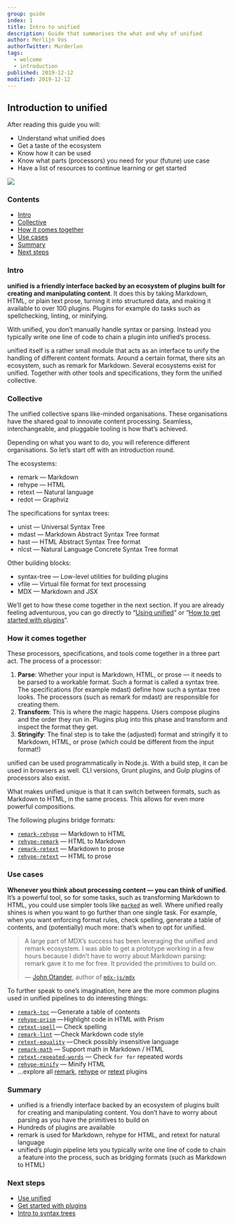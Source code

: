 ```yaml
---
group: guide
index: 1
title: Intro to unified
description: Guide that summarises the what and why of unified
author: Merlijn Vos
authorTwitter: Murderlon
tags:
  - welcome
  - introduction
published: 2019-12-12
modified: 2019-12-12
---
```


## Introduction to unified

After reading this guide you will:

*   Understand what unified does
*   Get a taste of the ecosystem
*   Know how it can be used
*   Know what parts (processors) you need for your (future) use case
*   Have a list of resources to continue learning or get started

![][unified-overview]

### Contents

*   [Intro](#intro)
*   [Collective](#collective)
*   [How it comes together](#how-it-comes-together)
*   [Use cases](#use-cases)
*   [Summary](#summary)
*   [Next steps](#next-steps)

### Intro

**unified is a friendly interface backed by an ecosystem of plugins built for
creating and manipulating content**.
It does this by taking Markdown, HTML, or plain text prose, turning it into
structured data, and making it available to over 100 plugins.
Plugins for example do tasks such as spellchecking, linting, or minifying.

With unified, you don’t manually handle syntax or parsing.
Instead you typically write one line of code to chain a plugin into unified’s
process.

unified itself is a rather small module that acts as an interface to unify the
handling of different content formats.
Around a certain format, there sits an ecosystem, such as remark for Markdown.
Several ecosystems exist for unified.
Together with other tools and specifications, they form the unified collective.

### Collective

The unified collective spans like-minded organisations.
These organisations have the shared goal to innovate content processing.
Seamless, interchangeable, and pluggable tooling is how that’s achieved.

Depending on what you want to do, you will reference different organisations.
So let’s start off with an introduction round.

The ecosystems:

*   remark — Markdown
*   rehype — HTML
*   retext — Natural language
*   redot — Graphviz

The specifications for syntax trees:

*   unist — Universal Syntax Tree
*   mdast — Markdown Abstract Syntax Tree format
*   hast — HTML Abstract Syntax Tree format
*   nlcst — Natural Language Concrete Syntax Tree format

Other building blocks:

*   syntax-tree — Low-level utilities for building plugins
*   vfile — Virtual file format for text processing
*   MDX — Markdown and JSX

We’ll get to how these come together in the next section.
If you are already feeling adventurous, you can go directly to
“[Using unified][using-unified]” or
“[How to get started with plugins][using-plugins]”.

### How it comes together

These processors, specifications, and tools come together in a three part act.
The process of a processor:

1.  **Parse**:
    Whether your input is Markdown, HTML, or prose — it needs to be parsed to a
    workable format.
    Such a format is called a syntax tree.
    The specifications (for example mdast) define how such a syntax tree looks.
    The processors (such as remark for mdast) are responsible for creating them.
2.  **Transform**:
    This is where the magic happens.
    Users compose plugins and the order they run in.
    Plugins plug into this phase and transform and inspect the format they get.
3.  **Stringify**:
    The final step is to take the (adjusted) format and stringify it to
    Markdown, HTML, or prose (which could be different from the input format!)

unified can be used programmatically in Node.js.
With a build step, it can be used in browsers as well.
CLI versions, Grunt plugins, and Gulp plugins of processors also exist.

What makes unified unique is that it can switch between formats, such as
Markdown to HTML, in the same process.
This allows for even more powerful compositions.

The following plugins bridge formats:

*   [`remark-rehype`][remark-rehype] — Markdown to HTML
*   [`rehype-remark`][rehype-remark] — HTML to Markdown
*   [`remark-retext`][remark-retext] — Markdown to prose
*   [`rehype-retext`][rehype-retext] — HTML to prose

### Use cases

**Whenever you think about processing content — you can think of unified**.
It’s a powerful tool, so for some tasks, such as transforming Markdown to HTML,
you could use simpler tools like [`marked`][marked] as well.
Where unified really shines is when you want to go further than one single task.
For example, when you want enforcing format rules, check spelling, generate a
table of contents, and (potentially) much more: that’s when to opt for unified.

> A large part of MDX’s success has been leveraging the unified and remark
> ecosystem.
> I was able to get a prototype working in a few hours because I didn’t have to
> worry about Markdown parsing: remark gave it to me for free.
> It provided the primitives to build on.
>
> — [John Otander][john], author of [`mdx-js/mdx`][mdx]

To further speak to one’s imagination, here are the more common plugins used in
unified pipelines to do interesting things:

*   [`remark-toc`][remark-toc] — Generate a table of contents
*   [`rehype-prism`][rehype-prism] — Highlight code in HTML with Prism
*   [`retext-spell`][retext-spell] — Check spelling
*   [`remark-lint`][remark-lint] — Check Markdown code style
*   [`retext-equality`][retext-equality] — Check possibly insensitive language
*   [`remark-math`][remark-math] — Support math in Markdown / HTML
*   [`retext-repeated-words`][retext-repeated-words]
    — Check `for for` repeated words
*   [`rehype-minify`][rehype-minify] — Minify HTML
*   …explore all [remark][all-remark-plugins], [rehype][all-rehype-plugins]
    or [retext][all-retext-plugins] plugins

### Summary

*   unified is a friendly interface backed by an ecosystem of plugins built for
    creating and manipulating content.
    You don’t have to worry about parsing as you have the primitives to build
    on
*   Hundreds of plugins are available
*   remark is used for Markdown, rehype for HTML, and retext for natural
    language
*   unified’s plugin pipeline lets you typically write one line of code to chain
    a feature into the process, such as bridging formats
    (such as Markdown to HTML)

### Next steps

*   [Use unified][using-unified]
*   [Get started with plugins][using-plugins]
*   [Intro to syntax trees][intro-to-syntax-trees]

<!--Definitions-->

[mdx]: https://github.com/mdx-js/mdx

[john]: https://github.com/johno/

[remark-rehype]: https://github.com/remarkjs/remark-rehype/

[rehype-remark]: https://github.com/rehypejs/rehype-remark

[remark-retext]: https://github.com/remarkjs/remark-retext/

[rehype-retext]: https://github.com/rehypejs/rehype-retext

[remark-toc]: https://github.com/remarkjs/remark-toc

[rehype-prism]: https://github.com/mapbox/rehype-prism

[retext-spell]: https://github.com/retextjs/retext-spell

[remark-lint]: https://github.com/remarkjs/remark-lint

[retext-equality]: https://github.com/retextjs/retext-equality

[remark-math]: https://github.com/remarkjs/remark-math

[retext-repeated-words]: https://github.com/retextjs/retext-repeated-words

[rehype-minify]: https://github.com/rehypejs/rehype-minify

[all-remark-plugins]: https://github.com/topics/remark-plugin

[all-rehype-plugins]: https://github.com/topics/rehype-plugin

[all-retext-plugins]: https://github.com/topics/retext-plugin

[marked]: https://github.com/markedjs/marked

[unified-overview]: /image/unified-overview.png

[using-unified]: /learn/guide/using-unified/

[using-plugins]: /learn/guide/using-plugins/

[intro-to-syntax-trees]: /learn/guide/introduction-to-syntax-trees/
